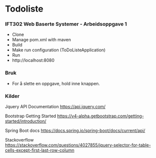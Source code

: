 # Todoliste
### IFT302 Web Baserte Systemer - Arbeidsoppgave 1
- Clone
- Manage pom.xml with maven
- Build
- Make run configuration (ToDoListeApplication)
- Run
- http://localhost:8080


### Bruk
- For å slette en oppgave, hold inne knappen.


### Kilder
Jquery API Documentation
https://api.jquery.com/

Bootstrap Getting Started
https://v4-alpha.getbootstrap.com/getting-started/introduction/

Spring Boot docs
https://docs.spring.io/spring-boot/docs/current/api/

Stackoverflow<br>
https://stackoverflow.com/questions/4027855/jquery-selector-for-table-cells-except-first-last-row-column
